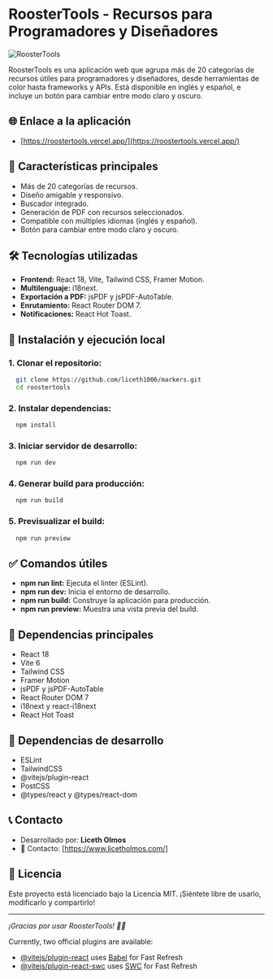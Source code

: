# RoosterTools - Recursos para Programadores y Diseñadores

![RoosterTools](https://roostertools.vercel.app/roostertools.jpg)

RoosterTools es una aplicación web que agrupa más de 20 categorías de recursos útiles para programadores y diseñadores, desde herramientas de color hasta frameworks y APIs. Está disponible en inglés y español, e incluye un botón para cambiar entre modo claro y oscuro.

## 🌐 Enlace a la aplicación
- [https://roostertools.vercel.app/](https://roostertools.vercel.app/)

## 🚀 Características principales
- Más de 20 categorías de recursos.
- Diseño amigable y responsivo.
- Buscador integrado.
- Generación de PDF con recursos seleccionados.
- Compatible con múltiples idiomas (inglés y español).
- Botón para cambiar entre modo claro y oscuro.

## 🛠️ Tecnologías utilizadas
- **Frontend:** React 18, Vite, Tailwind CSS, Framer Motion.
- **Multilenguaje:** i18next.
- **Exportación a PDF:** jsPDF y jsPDF-AutoTable.
- **Enrutamiento:** React Router DOM 7.
- **Notificaciones:** React Hot Toast.

## 📂 Instalación y ejecución local
### 1. Clonar el repositorio:
```bash
  git clone https://github.com/liceth1006/markers.git 
  cd roostertools
```

### 2. Instalar dependencias:
```bash
  npm install
```

### 3. Iniciar servidor de desarrollo:
```bash
  npm run dev
```

### 4. Generar build para producción:
```bash
  npm run build
```

### 5. Previsualizar el build:
```bash
  npm run preview
```

## ✅ Comandos útiles
- **npm run lint:** Ejecuta el linter (ESLint).
- **npm run dev:** Inicia el entorno de desarrollo.
- **npm run build:** Construye la aplicación para producción.
- **npm run preview:** Muestra una vista previa del build.

## 💾 Dependencias principales
- React 18
- Vite 6
- Tailwind CSS
- Framer Motion
- jsPDF y jsPDF-AutoTable
- React Router DOM 7
- i18next y react-i18next
- React Hot Toast

## 🚧 Dependencias de desarrollo
- ESLint
- TailwindCSS
- @vitejs/plugin-react
- PostCSS
- @types/react y @types/react-dom

## 📞 Contacto
- Desarrollado por: **Liceth Olmos**  
- 📧 Contacto: [https://www.licetholmos.com/] 

## 📜 Licencia
Este proyecto está licenciado bajo la Licencia MIT. ¡Siéntete libre de usarlo, modificarlo y compartirlo!

---
_¡Gracias por usar RoosterTools! 🚀💙_





Currently, two official plugins are available:

- [@vitejs/plugin-react](https://github.com/vitejs/vite-plugin-react/blob/main/packages/plugin-react/README.md) uses [Babel](https://babeljs.io/) for Fast Refresh
- [@vitejs/plugin-react-swc](https://github.com/vitejs/vite-plugin-react-swc) uses [SWC](https://swc.rs/) for Fast Refresh
